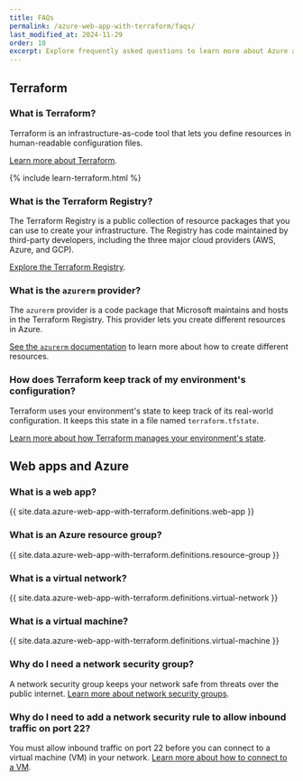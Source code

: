 ```yaml
---
title: FAQs
permalink: /azure-web-app-with-terraform/faqs/
last_modified_at: 2024-11-29
order: 10
excerpt: Explore frequently asked questions to learn more about Azure and Terraform.
---
```


## Terraform

### What is Terraform?

Terraform is an infrastructure-as-code tool that lets you define resources in
human-readable configuration files.

[Learn more about Terraform](https://developer.hashicorp.com/terraform/intro).

{% include learn-terraform.html %}

### What is the Terraform Registry?

The Terraform Registry is a public collection of resource packages that you can
use to create your infrastructure. The Registry has code maintained by
third-party developers, including the three major cloud providers (AWS, Azure,
and GCP).

[Explore the Terraform Registry](https://registry.terraform.io/?product_intent=terraform).

### What is the `azurerm` provider?

The `azurerm` provider is a code package that Microsoft maintains and hosts in
the Terraform Registry. This provider lets you create different resources in
Azure.

[See the `azurerm`
documentation](https://registry.terraform.io/providers/hashicorp/azurerm/latest/docs)
to learn more about how to create different resources.


### How does Terraform keep track of my environment's configuration?

Terraform uses your environment's state to keep track of its real-world
configuration. It keeps this state in a file named `terraform.tfstate`.

[Learn more about how Terraform manages your environment's
state](https://developer.hashicorp.com/terraform/language/state).

## Web apps and Azure

### What is a web app?

{{ site.data.azure-web-app-with-terraform.definitions.web-app }}

### What is an Azure resource group?

{{ site.data.azure-web-app-with-terraform.definitions.resource-group }}

### What is a virtual network?

{{ site.data.azure-web-app-with-terraform.definitions.virtual-network }}

### What is a virtual machine?

{{ site.data.azure-web-app-with-terraform.definitions.virtual-machine }}

### Why do I need a network security group?

A network security group keeps your network safe from threats over the public
internet. [Learn more about network security
groups](https://learn.microsoft.com/en-us/azure/virtual-network/network-security-groups-overview).

### Why do I need to add a network security rule to allow inbound traffic on port 22?

You must allow inbound traffic on port 22 before you can connect to a virtual
machine (VM) in your network. [Learn more about how to connect to a
VM](https://learn.microsoft.com/en-us/azure/virtual-machines/linux-vm-connect?tabs=Linux).

